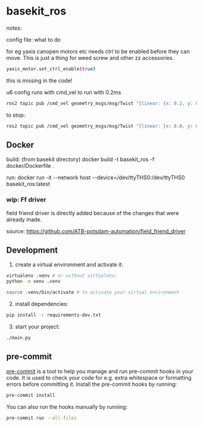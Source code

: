 # basekit_ros

notes:

config file: what to do

for eg yaxis canopen motors etc needs ctrl to be enabled before they can move. This is just a thing for weed screw and other zz accessories.

```bash
yaxis_motor.set_ctrl_enable(true)
```

this is missing in the code!

u6 config runs with cmd_vel
to run with 0.2ms

```bash
ros2 topic pub /cmd_vel geometry_msgs/msg/Twist "{linear: {x: 0.2, y: 0.0, z: 0.0}, angular: {x: 0.0, y: 0.0, z: 0.0}}" --once
```

to stop:

```bash
ros2 topic pub /cmd_vel geometry_msgs/msg/Twist "{linear: {x: 0.0, y: 0.0, z: 0.0}, angular: {x: 0.0, y: 0.0, z: 0.0}}" --once
```

## Docker

build:
(from basekit directory)
docker build -t basekit_ros -f docker/Dockerfile .

run:
docker run -it --network host --device=/dev/ttyTHS0:/dev/ttyTHS0 basekit_ros:latest

### wip: Ff driver

field friend driver is directly added because of the changes that were already made.

source: https://github.com/ATB-potsdam-automation/field_friend_driver

## Development

1. create a virtual environment and activate it:

```bash
virtualenv .venv # or without virtualenv:
python -m venv .venv

source .venv/bin/activate # to activate your virtual environment
```

2. install dependencies:

```bash
pip install -r requirements-dev.txt
```

3. start your project:

```bash
./main.py
```

## pre-commit

[pre-commit](https://pre-commit.com/) is a tool to help you manage and run pre-commit hooks in your code.
It is used to check your code for e.g. extra whitespace or formatting errors before committing it.
Install the pre-commit hooks by running:

```bash
pre-commit install
```

You can also run the hooks manually by running:

```bash
pre-commit run --all-files
```
